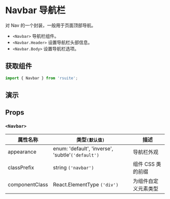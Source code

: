 # Navbar 导航栏

对 Nav 的一个封装，一般用于页面顶部导航。

* `<Navbar>` 导航栏组件。
* `<Navbar.Header>` 设置导航栏头部信息。
* `<Navbar.Body>` 设置导航栏选项。

## 获取组件

```js
import { Navbar } from 'rsuite';
```

## 演示

<!--{demo}-->

## Props

### `<Navbar>`

| 属性名称       | 类型`(默认值)`                                    | 描述                 |
| -------------- | ------------------------------------------------- | -------------------- |
| appearance     | enum: 'default', 'inverse', 'subtle'`('default')` | 导航栏外观           |
| classPrefix    | string `('navbar')`                               | 组件 CSS 类的前缀       |
| componentClass | React.ElementType `('div')`                       | 为组件自定义元素类型 |
